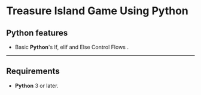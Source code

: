 # Treasure Island Game Using Python

## Python features

- Basic **Python**'s If, elif and Else Control Flows .

---
## Requirements

- **Python** 3 or later.

